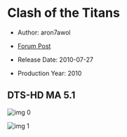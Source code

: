 # Clash of the Titans

* Author: aron7awol

* [Forum Post](https://www.avsforum.com/threads/bass-eq-for-filtered-movies.2995212/post-58302600)

* Release Date: 2010-07-27
* Production Year: 2010

## DTS-HD MA 5.1

![img 0](https://i.imgur.com/dgFu3AD.jpg)

![img 1](https://i.imgur.com/oBEeJwZ.jpg)

